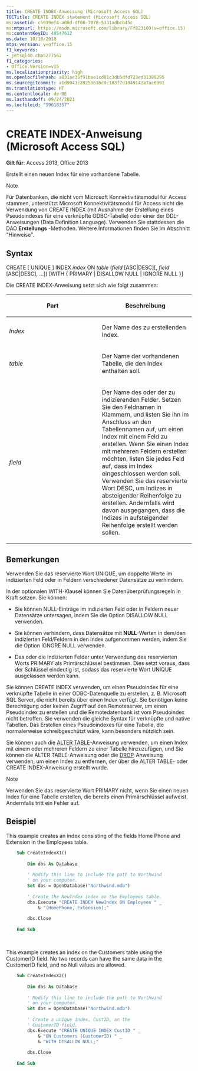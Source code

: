 ```yaml
---
title: CREATE INDEX-Anweisung (Microsoft Access SQL)
TOCTitle: CREATE INDEX statement (Microsoft Access SQL)
ms:assetid: c5919ef4-a08d-df06-7078-5331adbcb45c
ms:mtpsurl: https://msdn.microsoft.com/library/Ff823109(v=office.15)
ms:contentKeyID: 48547612
ms.date: 10/18/2018
mtps_version: v=office.15
f1_keywords:
- jetsql40.chm5277562
f1_categories:
- Office.Version=v15
ms.localizationpriority: high
ms.openlocfilehash: a831ae35f91bae1cd81c3db5dfd723ed31389295
ms.sourcegitcommit: a1d9041c20256616c9c183f7d1049142a7ac6991
ms.translationtype: HT
ms.contentlocale: de-DE
ms.lasthandoff: 09/24/2021
ms.locfileid: "59618357"
---
```

# <a name="create-index-statement-microsoft-access-sql"></a>CREATE INDEX-Anweisung (Microsoft Access SQL)

**Gilt für**: Access 2013, Office 2013

Erstellt einen neuen Index für eine vorhandene Tabelle.

> [!NOTE]
> Für Datenbanken, die nicht vom Microsoft Konnektivitätsmodul für Access stammen, unterstützt Microsoft Konnektivitätsmodul für Access nicht die Verwendung von CREATE INDEX (mit Ausnahme der Erstellung eines Pseudoindexes für eine verknüpfte ODBC-Tabelle) oder einer der DDL-Anweisungen (Data Definition Language). Verwenden Sie stattdessen die DAO **Erstellungs** -Methoden. Weitere Informationen finden Sie im Abschnitt "Hinweise".

## <a name="syntax"></a>Syntax

CREATE \[ UNIQUE \] INDEX *index* ON *table* (*field* \[ASC|DESC\]\[, *field* \[ASC|DESC\], …\]) \[WITH { PRIMARY | DISALLOW NULL | IGNORE NULL }\]

Die CREATE INDEX-Anweisung setzt sich wie folgt zusammen:

<table>
<colgroup>
<col style="width: 50%" />
<col style="width: 50%" />
</colgroup>
<thead>
<tr class="header">
<th><p>Part</p></th>
<th><p>Beschreibung</p></th>
</tr>
</thead>
<tbody>
<tr class="odd">
<td><p><em>Index</em></p></td>
<td><p>Der Name des zu erstellenden Index.</p></td>
</tr>
<tr class="even">
<td><p><em>table</em></p></td>
<td><p>Der Name der vorhandenen Tabelle, die den Index enthalten soll.</p></td>
</tr>
<tr class="odd">
<td><p><em>field</em></p></td>
<td><p>Der Name des oder der zu indizierenden Felder. Setzen Sie den Feldnamen in Klammern, und listen Sie ihn im Anschluss an den Tabellennamen auf, um einen Index mit einem Feld zu erstellen. Wenn Sie einen Index mit mehreren Feldern erstellen möchten, listen Sie jedes Feld auf, dass im Index eingeschlossen werden soll. Verwenden Sie das reservierte Wort DESC, um Indizes in absteigender Reihenfolge zu erstellen. Andernfalls wird davon ausgegangen, dass die Indizes in aufsteigender Reihenfolge erstellt werden sollen.</p></td>
</tr>
</tbody>
</table>


## <a name="remarks"></a>Bemerkungen

Verwenden Sie das reservierte Wort UNIQUE, um doppelte Werte im indizierten Feld oder in Feldern verschiedener Datensätze zu verhindern.

In der optionalen WITH-Klausel können Sie Datenüberprüfungsregeln in Kraft setzen. Sie können:

- Sie können NULL-Einträge im indizierten Feld oder in Feldern neuer Datensätze untersagen, indem Sie die Option DISALLOW NULL verwenden.

- Sie können verhindern, dass Datensätze mit **NULL**-Werten in dem/den indizierten Feld/Feldern in den Index aufgenommen werden, indem Sie die Option IGNORE NULL verwenden.

- Das oder die indizierten Felder unter Verwendung des reservierten Worts PRIMARY als Primärschlüssel bestimmen. Dies setzt voraus, dass der Schlüssel eindeutig ist, sodass das reservierte Wort UNIQUE ausgelassen werden kann.

Sie können CREATE INDEX verwenden, um einen Pseudoindex für eine verknüpfte Tabelle in einer ODBC-Datenquelle zu erstellen, z. B. Microsoft SQL Server, die nicht bereits über einen Index verfügt. Sie benötigen keine Berechtigung oder keinen Zugriff auf den Remoteserver, um einen Pseudoindex zu erstellen und die Remotedatenbank ist vom Pseudoindex nicht betroffen. Sie verwenden die gleiche Syntax für verknüpfte und native Tabellen. Das Erstellen eines Pseudoindexes für eine Tabelle, die normalerweise schreibgeschützt wäre, kann besonders nützlich sein.

Sie können auch die [ALTER TABLE](alter-table-statement-microsoft-access-sql.md)-Anweisung verwenden, um einen Index mit einem oder mehreren Feldern zu einer Tabelle hinzuzufügen, und Sie können die ALTER TABLE-Anweisung oder die [DROP](drop-statement-microsoft-access-sql.md)-Anweisung verwenden, um einen Index zu entfernen, der über die ALTER TABLE- oder CREATE INDEX-Anweisung erstellt wurde.

> [!NOTE]
> Verwenden Sie das reservierte Wort PRIMARY nicht, wenn Sie einen neuen Index für eine Tabelle erstellen, die bereits einen Primärschlüssel aufweist. Andernfalls tritt ein Fehler auf.

## <a name="example"></a>Beispiel

This example creates an index consisting of the fields Home Phone and Extension in the Employees table.

```vb
    Sub CreateIndexX1() 
     
        Dim dbs As Database 
     
        ' Modify this line to include the path to Northwind 
        ' on your computer. 
        Set dbs = OpenDatabase("Northwind.mdb") 
     
        ' Create the NewIndex index on the Employees table. 
        dbs.Execute "CREATE INDEX NewIndex ON Employees " _ 
            & "(HomePhone, Extension);" 
     
        dbs.Close 
     
    End Sub 
```

<br/>

This example creates an index on the Customers table using the CustomerID field. No two records can have the same data in the CustomerID field, and no Null values are allowed.

```vb
    Sub CreateIndexX2() 
     
        Dim dbs As Database 
     
        ' Modify this line to include the path to Northwind 
        ' on your computer. 
        Set dbs = OpenDatabase("Northwind.mdb") 
     
        ' Create a unique index, CustID, on the  
        ' CustomerID field. 
        dbs.Execute "CREATE UNIQUE INDEX CustID " _ 
            & "ON Customers (CustomerID) " _ 
            & "WITH DISALLOW NULL;" 
     
        dbs.Close 
     
    End Sub
```
